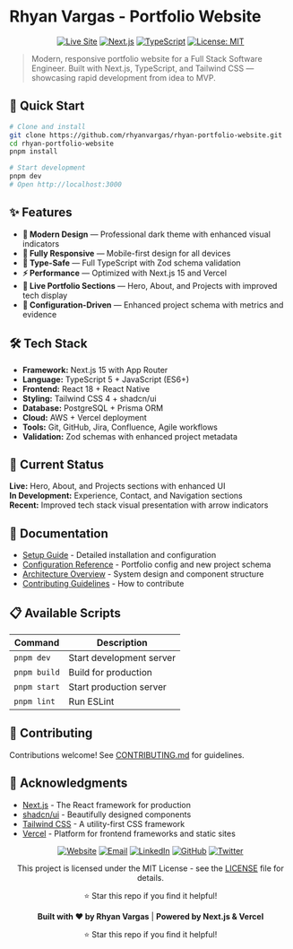 # Rhyan Vargas - Portfolio Website

<div align="center">

[![Live Site](https://img.shields.io/badge/Live%20Site-rhyan.dev-blue?style=for-the-badge&logo=vercel)](https://www.rhyan.dev)
[![Next.js](https://img.shields.io/badge/Next.js-15-black?style=for-the-badge&logo=next.js)](https://nextjs.org/)
[![TypeScript](https://img.shields.io/badge/TypeScript-5-blue?style=for-the-badge&logo=typescript)](https://www.typescriptlang.org/)
[![License: MIT](https://img.shields.io/badge/License-MIT-yellow.svg?style=for-the-badge)](https://opensource.org/licenses/MIT)

</div>

> Modern, responsive portfolio website for a Full Stack Software Engineer. Built with Next.js, TypeScript, and Tailwind CSS — showcasing rapid development from idea to MVP.

## 🚀 Quick Start

```bash
# Clone and install
git clone https://github.com/rhyanvargas/rhyan-portfolio-website.git
cd rhyan-portfolio-website
pnpm install

# Start development
pnpm dev
# Open http://localhost:3000
```

## ✨ Features

- **🎨 Modern Design** — Professional dark theme with enhanced visual indicators
- **📱 Fully Responsive** — Mobile-first design for all devices
- **🎯 Type-Safe** — Full TypeScript with Zod schema validation
- **⚡ Performance** — Optimized with Next.js 15 and Vercel
- **🎯 Live Portfolio Sections** — Hero, About, and Projects with improved tech display
- **🔧 Configuration-Driven** — Enhanced project schema with metrics and evidence

## 🛠️ Tech Stack

- **Framework:** Next.js 15 with App Router
- **Language:** TypeScript 5 + JavaScript (ES6+)
- **Frontend:** React 18 + React Native
- **Styling:** Tailwind CSS 4 + shadcn/ui
- **Database:** PostgreSQL + Prisma ORM
- **Cloud:** AWS + Vercel deployment
- **Tools:** Git, GitHub, Jira, Confluence, Agile workflows
- **Validation:** Zod schemas with enhanced project metadata

## 🚧 Current Status

**Live:** Hero, About, and Projects sections with enhanced UI  
**In Development:** Experience, Contact, and Navigation sections  
**Recent:** Improved tech stack visual presentation with arrow indicators

## 📖 Documentation

- [Setup Guide](docs/setup.md) - Detailed installation and configuration
- [Configuration Reference](docs/configuration.md) - Portfolio config and new project schema
- [Architecture Overview](docs/architecture.md) - System design and component structure
- [Contributing Guidelines](CONTRIBUTING.md) - How to contribute

## 📋 Available Scripts

| Command | Description |
|---------|-------------|
| `pnpm dev` | Start development server |
| `pnpm build` | Build for production |
| `pnpm start` | Start production server |
| `pnpm lint` | Run ESLint |

## 🤝 Contributing

Contributions welcome! See [CONTRIBUTING.md](CONTRIBUTING.md) for guidelines.

## 🙏 Acknowledgments

- [Next.js](https://nextjs.org/) - The React framework for production
- [shadcn/ui](https://ui.shadcn.com/) - Beautifully designed components
- [Tailwind CSS](https://tailwindcss.com/) - A utility-first CSS framework
- [Vercel](https://vercel.com/) - Platform for frontend frameworks and static sites

<div align="center">

[![Website](https://img.shields.io/badge/Website-rhyan.dev-blue?style=flat-square&logo=google-chrome)](https://rhyan.dev)
[![Email](https://img.shields.io/badge/Email-hello@rhyan.dev-red?style=flat-square&logo=gmail)](mailto:hello@rhyan.dev)
[![LinkedIn](https://img.shields.io/badge/LinkedIn-rhyanvargas-blue?style=flat-square&logo=linkedin)](https://linkedin.com/in/rhyanvargas)
[![GitHub](https://img.shields.io/badge/GitHub-rhyanvargas-black?style=flat-square&logo=github)](https://github.com/rhyanvargas)
[![Twitter](https://img.shields.io/badge/Twitter-@rhyguydigital-blue?style=flat-square&logo=twitter)](https://x.com/rhyguydigital)

</div>

<div align="center">

This project is licensed under the MIT License - see the [LICENSE](LICENSE) file for details.

⭐ Star this repo if you find it helpful!

<div align="center">

**Built with ❤️ by Rhyan Vargas** | **Powered by Next.js & Vercel**

⭐ Star this repo if you find it helpful!

</div>
